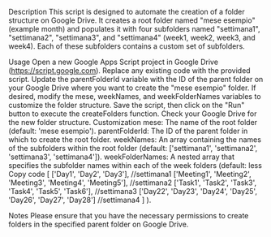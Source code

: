 Description
This script is designed to automate the creation of a folder structure on Google Drive. It creates a root folder named "mese esempio" (example month) and populates it with four subfolders named "settimana1", "settimana2", "settimana3", and "settimana4" (week1, week2, week3, and week4). Each of these subfolders contains a custom set of subfolders.

Usage
Open a new Google Apps Script project in Google Drive (https://script.google.com).
Replace any existing code with the provided script.
Update the parentFolderId variable with the ID of the parent folder on your Google Drive where you want to create the "mese esempio" folder.
If desired, modify the mese, weekNames, and weekFolderNames variables to customize the folder structure.
Save the script, then click on the "Run" button to execute the createFolders function.
Check your Google Drive for the new folder structure.
Customization
mese: The name of the root folder (default: 'mese esempio').
parentFolderId: The ID of the parent folder in which to create the root folder.
weekNames: An array containing the names of the subfolders within the root folder (default: ['settimana1', 'settimana2', 'settimana3', 'settimana4']).
weekFolderNames: A nested array that specifies the subfolder names within each of the week folders (default:
less
Copy code
[  ['Day1', 'Day2', 'Day3'], //settimana1
  ['Meeting1', 'Meeting2', 'Meeting3', 'Meeting4', 'Meeting5'], //settimana2
  ['Task1', 'Task2', 'Task3', 'Task4', 'Task5', 'Task6'], //settimana3
  ['Day22', 'Day23', 'Day24', 'Day25', 'Day26', 'Day27', 'Day28'] //settimana4
]
).

Notes
Please ensure that you have the necessary permissions to create folders in the specified parent folder on Google Drive.
